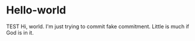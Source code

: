 # Hello-world
TEST
Hi, world.  I'm just trying to commit fake commitment.
Little is much if God is in it.
